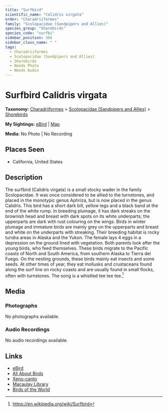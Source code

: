 ```yaml
---
title: "Surfbird"
scientific_name: "Calidris virgata"
order: "Charadriiformes"
family: "Scolopacidae (Sandpipers and Allies)"
species_group: "Shorebirds"
species_code: "surfbi"
sidebar_position: 366
sidebar_class_name: " "
tags: 
  - Charadriiformes
  - Scolopacidae (Sandpipers and Allies)
  - Shorebirds
  - Needs Photo
  - Needs Audio
---
```


# Surfbird <span className='sci_name'>Calidris virgata</span>

**Taxonomy:** [Charadriiformes](/tags/charadriiformes) > [Scolopacidae (Sandpipers and Allies)](/tags/scolopacidae-sandpipers-and-allies) > [Shorebirds](/tags/shorebirds)

**My Sightings:** [eBird](https://ebird.org/lifelist?r=world&time=life&spp=surfbi) | [Map](/map?species_code=surfbi)

**Media**: No Photo | No Recording

## Places Seen

* California, United States

## Description
The surfbird (Calidris virgata) is a small stocky wader in the family Scolopacidae. It was once considered to be allied to the turnstones, and placed in the monotypic genus Aphriza, but is now placed in the genus Calidris.
This bird has a short dark bill, yellow legs and a black band at the end of the white rump. In breeding plumage, it has dark streaks on the brownish head and breast with dark spots on its white underparts; the upperparts are dark with rust colouring on the wings. Birds in winter plumage and immature birds are mainly grey on the upperparts and breast and white on the underparts with streaking.
Their breeding habitat is rocky tundra areas in Alaska and the Yukon. The female lays 4 eggs in a depression on the ground lined with vegetation. Both parents look after the young birds, who feed themselves.
These birds migrate to the Pacific coasts of North and South America, from southern Alaska to Tierra del Fuego.
On the nesting grounds, these birds mainly eat insects and some seeds. At other times of year, they eat mollusks and crustaceans found along the surf line on rocky coasts and are usually found in small flocks, often with turnstones.
The song is a whistled tee tee tee.[^1]

[^1]: https://en.wikipedia.org/wiki/Surfbird

## Media
### Photographs
No photographs available.

### Audio Recordings
No audio recordings available.

## Links
* [eBird](https://ebird.org/species/surfbi) 
* [All About Birds](https://www.allaboutbirds.org/guide/surfbi) 
* [Xeno-canto](https://www.xeno-canto.org/species/calidris-virgata) 
* [Macaulay Library](https://search.macaulaylibrary.org/catalog?taxonCode=surfbi&sort=rating_rank_desc)
* [Birds of the World](https://birdsoftheworld.org/bow/species/surfbi)
